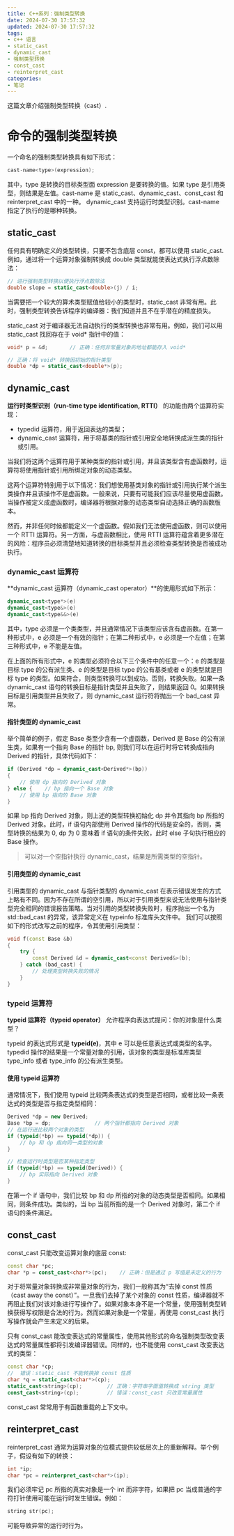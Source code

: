 ```yaml
---
title: C++系列：强制类型转换
date: 2024-07-30 17:57:32
updated: 2024-07-30 17:57:32
tags:
- c++ 语言
- static_cast
- dynamic_cast
- 强制类型转换
- const_cast
- reinterpret_cast
categories: 
- 笔记
---
```


这篇文章介绍强制类型转换（cast）.

<!-- more -->

# 命令的强制类型转换
一个命名的强制类型转换具有如下形式：
```c++
cast-name<type>(expression);
```
其中，type 是转换的目标类型面 expression 是要转换的值。如果 type 是引用类型，则结果是左值。cast-name 是 static_cast、dynamic_cast、const_cast 和 reinterpret_cast 中的一种。 dynamic_cast 支持运行时类型识别。cast-name 指定了执行的是哪种转换。

## static_cast
任何具有明确定义的类型转换，只要不包含底层 const，都可以使用 static_cast. 例如，通过将一个运算对象强制转换成 double 类型就能使表达式执行浮点数除法：
```c++
// 进行强制类型转换以便执行浮点数除法
double slope = static_cast<double>(j) / i;
```

当需要把一个较大的算术类型赋值给较小的类型时，static_cast 非常有用。此时，强制类型转换告诉程序的编译器：我们知道并且不在乎潜在的精度损失。

static_cast 对于编译器无法自动执行的类型转换也非常有用。例如，我们可以用 static_cast 找回存在于 void* 指针中的值：
```c++
void* p = &d;       // 正确：任何非常量对象的地址都能存入 void*

// 正确：将 void* 转换因初始的指针类型
double *dp = static_cast<double*>(p);
```

## dynamic_cast
**运行时类型识别（run-time type identification, RTTI）** 的功能由两个运算符实现：
- typedid 运算符，用于返回表达的类型；
- dynamic_cast 运算符，用于将基类的指针或引用安全地转换成派生类的指针或引用。

当我们将这两个运算符用于某种类型的指针或引用，并且该类型含有虚函数时，运算符将使用指针或引用所绑定对象的动态类型。

这两个运算符特别用于以下情况：我们想使用基类对象的指针或引用执行某个派生类操作并且该操作不是虚函数。一般来说，只要有可能我们应该尽量使用虚函数。当操作被定义成虚函数时，编译器将根据对象的动态类型自动选择正确的函数版本。

然而，并非任何时候都能定义一个虚函数。假如我们无法使用虚函数，则可以使用一个 RTTI 运算符。另一方面，与虚函数相比，使用 RTTI 运算符蕴含着更多潜在的风险：程序员必须清楚地知道转换的目标类型并且必须检查类型转换是否被成功执行。

### dynamic_cast 运算符
**dynamic_cast 运算符（dynamic_cast operator）**的使用形式如下所示：
```c++
dynamic_cast<type*>(e)
dynamic_cast<type&>(e)
dynamic_cast<type&&>(e)
```
其中，type 必须是一个类类型，并且通常情况下该类型应该含有虚函数。在第一种形式中，e 必须是一个有效的指针；在第二种形式中，e 必须是一个左值；在第三种形式中，e 不能是左值。

在上面的所有形式中，e 的类型必须符合以下三个条件中的任意一个：e 的类型是目标 type 的公有派生类、e 的类型是目标 type 的公有基类或者 e 的类型就是目标 type 的类型。如果符合，则类型转换可以到成功。否则，转换失败。如果一条 dynamic_cast 语句的转换目标是指针类型并且失败了，则结果返回 0。如果转换目标是引用类型并且失败了，则 dynamic_cast 运行符将抛出一个 bad_cast 异常。

#### 指针类型的 dynamic_cast
举个简单的例子，假定 Base 类至少含有一个虚函数，Derived 是 Base 的公有派生类，如果有一个指向 Base 的指针 bp, 则我们可以在运行时将它转换成指向 Derived 的指针，具体代码如下：

```c++
if (Derived *dp = dynamic_cast<Derived*>(bp))
{
    // 使用 dp 指向的 Derived 对象
} else {    // bp 指向一个 Base 对象
    // 使用 bp 指向的 Base 对象
}
```

如果 bp 指向 Derived 对象，则上述的类型转换初始化 dp 并令其指向 bp 所指的 Derived 对象。此时，if 语句内部使用 Derived 操作的代码是安全的，否则，类型转换的结果为 0, dp 为 0 意味着 if 语句的条件失败，此时 else 子句执行相应的 Base 操作。

> 可以对一个空指针执行 dynamic_cast，结果是所需类型的空指针。

#### 引用类型的 dynamic_cast
引用类型的 dynamic_cast 与指针类型的 dynamic_cast 在表示错误发生的方式上略有不同。因为不存在所谓的空引用，所以对于引用类型来说无法使用与指针类型完全相同的错误报告策略。当对引用的类型转换失败时，程序抛出一个名为 std::bad_cast 的异常，该异常定义在 typeinfo 标准库头文件中。
我们可以按照如下的形式改写之前的程序，令其使用引用类型：
```c++
void f(const Base &b) 
{
    try {
        const Derived &d = dynamic_cast<const Derived&>(b);
    } catch (bad_cast) {
        // 处理类型转换失败的情况
    }
}
```

### typeid 运算符
**typeid 运算符（typeid operator）** 允许程序向表达式提问：你的对象是什么类型？

typeid 的表达式形式是 **typeid(e)**，其中 e 可以是任意表达式或类型的名字。typedid 操作的结果是一个常量对象的引用，该对象的类型是标准库类型 type_info 或者 type_info 的公有派生类型。

#### 使用 typeid 运算符
通常情况下，我们使用 typeid 比较两条表达式的类型是否相同，或者比较一条表达式的类型是否与指定类型相同：
```c++
Derived *dp = new Derived;
Base *bp = dp;              // 两个指针都指向 Derived 对象
// 在运行进比较两个对象的类型
if (typeid(*bp) == typeid(*dp)) {
    // bp 和 dp 指向同一类型的对象
}

// 检查运行时类型是否某种指定类型
if (typeid(*bp) == typeid(Derived)) {
    // bp 实际指向 Derived 对象
}
```

在第一个 if 语句中，我们比较 bp 和 dp 所指的对象的动态类型是否相同。如果相同，则条件成功。类似的，当 bp 当前所指的是一个 Derived 对象时，第二个 if 语句的条件满足。


## const_cast
const_cast 只能改变运算对象的底层 const:
```c++
const char *pc;
char *p = const_cast<char*>(pc);    // 正确：但是通过 p 写值是未定义的行为
```

对于将常量对象转换成非常量对象的行为，我们一般称其为“去掉 const 性质（cast away the const）”。一旦我们去掉了某个对象的 const 性质，编译器就不再阻止我们对该对象进行写操作了。如果对象本身不是一个常量，使用强制类型转换获得写权限是合法的行为。然而如果对象是一个常量，再使用 const_cast 执行写操作就会产生未定义的后果。

只有 const_cast 能改变表达式的常量属性，使用其他形式的命名强制类型改变表达式的常量属性都将引发编译器错误。同样的，也不能使用 const_cast 改变表达式的类型：
```c++
const char *cp;
//  错误：static_cast 不能转换掉 const 性质
char *q = static_cast<char*>(cp);
static_cast<string>(cp);        // 正确：字符串字面值转换成 string 类型
const_cast<string>(cp);         // 错误：const_cast 只改变常量属性
```

const_cast 常常用于有函数重载的上下文中。

## reinterpret_cast
reinterpret_cast 通常为运算对象的位模式提供较低层次上的重新解释。举个例子，假设有如下的转换：
```c++
int *ip;
char *pc = reinterpret_cast<char*>(ip);
```

我们必须牢记 pc 所指的真实对象是一个 int 而非字符，如果把 pc 当成普通的字符打针使用可能在运行时发生错误。例如：
```c++
string str(pc);
```

可能导致异常的运行时行为。

